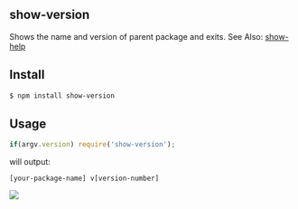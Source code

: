 ## show-version

Shows the name and version of parent package and exits. See Also: [show-help](http://github.com/azer/show-help)

## Install

```bash
$ npm install show-version
```

## Usage

```js
if(argv.version) require('show-version');
```

will output:

```
[your-package-name] v[version-number]
```

![](https://dl.dropboxusercontent.com/s/ctqwvswr8l2fn7m/npmel_26.jpg)
